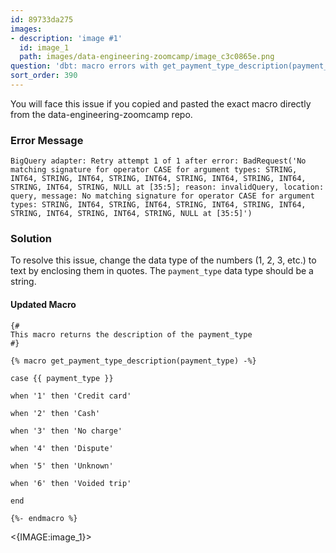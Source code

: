```yaml
---
id: 89733da275
images:
- description: 'image #1'
  id: image_1
  path: images/data-engineering-zoomcamp/image_c3c0865e.png
question: 'dbt: macro errors with get_payment_type_description(payment_type)'
sort_order: 390
---
```


You will face this issue if you copied and pasted the exact macro directly from the data-engineering-zoomcamp repo.

### Error Message

```
BigQuery adapter: Retry attempt 1 of 1 after error: BadRequest('No matching signature for operator CASE for argument types: STRING, INT64, STRING, INT64, STRING, INT64, STRING, INT64, STRING, INT64, STRING, INT64, STRING, NULL at [35:5]; reason: invalidQuery, location: query, message: No matching signature for operator CASE for argument types: STRING, INT64, STRING, INT64, STRING, INT64, STRING, INT64, STRING, INT64, STRING, INT64, STRING, NULL at [35:5]')
```

### Solution

To resolve this issue, change the data type of the numbers (1, 2, 3, etc.) to text by enclosing them in quotes. The `payment_type` data type should be a string.

#### Updated Macro

```jinja
{#
This macro returns the description of the payment_type
#}

{% macro get_payment_type_description(payment_type) -%}

case {{ payment_type }}

when '1' then 'Credit card'

when '2' then 'Cash'

when '3' then 'No charge'

when '4' then 'Dispute'

when '5' then 'Unknown'

when '6' then 'Voided trip'

end

{%- endmacro %}
```

<{IMAGE:image_1}>

